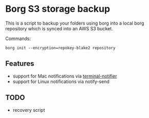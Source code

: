 # Borg S3 storage backup

This is a script to backup your folders using borg into a local borg repository which is synced into an AWS S3  bucket.

Commands:
```
borg init --encryption=repokey-blake2 repository
```

## Features
- support for Mac notifications via [terminal-notifier](https://github.com/julienXX/terminal-notifier)
- support for Linux notifications via notify-send

## TODO
- recovery script


